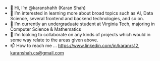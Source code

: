 - 👋 Hi, I’m @karanshahh (Karan Shah)
- 👀 I’m interested in learning more about broad topics such as AI, Data Science, several frontend and backend technologies, and so on. 
- 🌱 I’m currently an undergraduate student at Virginia Tech, majoring in Computer Science & Mathematics
- 💞️ I’m looking to collaborate on any kinds of projects which would in some way relate to the areas given above. 
- 📫 How to reach me ... https://www.linkedin.com/in/karanrs12, karanshah.cs@gmail.com

<!---
karanshahh/karanshahh is a ✨ special ✨ repository because its `README.md` (this file) appears on your GitHub profile.
You can click the Preview link to take a look at your changes.
--->
